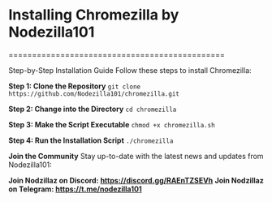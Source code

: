 # Installing Chromezilla by Nodezilla101
==============================================

Step-by-Step Installation Guide
Follow these steps to install Chromezilla:

**Step 1: Clone the Repository**
```git clone https://github.com/Nodezilla101/chromezilla.git```

**Step 2: Change into the Directory**
```cd chromezilla```

**Step 3: Make the Script Executable**
```chmod +x chromezilla.sh```

**Step 4: Run the Installation Script**
```./chromezilla```

**Join the Community**
Stay up-to-date with the latest news and updates from Nodezilla101:

**Join Nodzillaz on Discord: https://discord.gg/RAEnTZSEVh**
**Join Nodzillaz on Telegram: https://t.me/nodezilla101**
